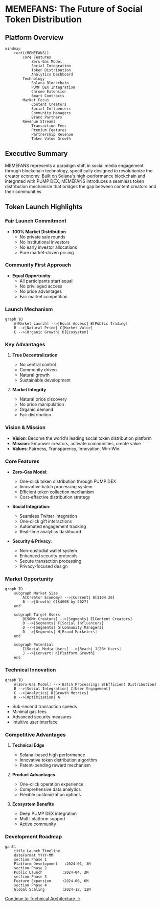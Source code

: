 # MEMEFANS: The Future of Social Token Distribution

## Platform Overview

```mermaid
mindmap
    root((MEMEFANS))
        Core Features
            Zero-Gas Model
            Social Integration
            Token Distribution
            Analytics Dashboard
        Technology
            Solana Blockchain
            PUMP DEX Integration
            Chrome Extension
            Smart Contracts
        Market Focus
            Content Creators
            Social Influencers
            Community Managers
            Brand Partners
        Revenue Streams
            Transaction Fees
            Premium Features
            Partnership Revenue
            Token Value Growth
```

## Executive Summary

MEMEFANS represents a paradigm shift in social media engagement through blockchain technology, specifically designed to revolutionize the creator economy. Built on Solana's high-performance blockchain and integrated with PUMP DEX, MEMEFANS introduces a seamless token distribution mechanism that bridges the gap between content creators and their communities.

## Token Launch Highlights

### Fair Launch Commitment
- **100% Market Distribution**
  - No private sale rounds
  - No institutional investors
  - No early investor allocations
  - Pure market-driven pricing

### Community First Approach
- **Equal Opportunity**
  - All participants start equal
  - No privileged access
  - No price advantages
  - Fair market competition

### Launch Mechanism
```mermaid
graph TD
    A[Market Launch] -->|Equal Access| B[Public Trading]
    B -->|Natural Price| C[Market Value]
    C -->|Organic Growth| D[Ecosystem]
```

### Key Advantages
1. **True Decentralization**
   - No central control
   - Community driven
   - Natural growth
   - Sustainable development

2. **Market Integrity**
   - Natural price discovery
   - No price manipulation
   - Organic demand
   - Fair distribution

### Vision & Mission
- **Vision**: Become the world's leading social token distribution platform
- **Mission**: Empower creators, activate communities, create value
- **Values**: Fairness, Transparency, Innovation, Win-Win

### Core Features
- **Zero-Gas Model**:
  - One-click token distribution through PUMP DEX
  - Innovative batch processing system
  - Efficient token collection mechanism
  - Cost-effective distribution strategy

- **Social Integration**:
  - Seamless Twitter integration
  - One-click gift interactions
  - Automated engagement tracking
  - Real-time analytics dashboard

- **Security & Privacy**:
  - Non-custodial wallet system
  - Enhanced security protocols
  - Secure transaction processing
  - Privacy-focused design

### Market Opportunity
```mermaid
graph TD
    subgraph Market Size
        A[Creator Economy] -->|Current| B[$104.2B]
        B -->|Growth| C[$400B by 2027]
    end
    
    subgraph Target Users
        D[50M+ Creators] -->|Segments| E[Content Creators]
        D -->|Segments| F[Social Influencers]
        D -->|Segments| G[Community Managers]
        D -->|Segments| H[Brand Marketers]
    end
    
    subgraph Potential
        I[Social Media Users] -->|Reach| J[2B+ Users]
        J -->|Convert| K[Platform Growth]
    end
```

### Technical Innovation
```mermaid
graph TD
    A[Zero-Gas Model] -->|Batch Processing| B[Efficient Distribution]
    B -->|Social Integration| C[User Engagement]
    C -->|Analytics| D[Growth Metrics]
    D -->|Optimization| A
```

- Sub-second transaction speeds
- Minimal gas fees
- Advanced security measures
- Intuitive user interface

### Competitive Advantages
1. **Technical Edge**
   - Solana-based high performance
   - Innovative token distribution algorithm
   - Patent-pending reward mechanism

2. **Product Advantages**
   - One-click operation experience
   - Comprehensive data analytics
   - Flexible customization options

3. **Ecosystem Benefits**
   - Deep PUMP DEX integration
   - Multi-platform support
   - Active community

### Development Roadmap
```mermaid
gantt
    title Launch Timeline
    dateFormat YYYY-MM
    section Phase 1
    Platform Development   :2024-01, 3M
    section Phase 2
    Public Launch         :2024-04, 2M
    section Phase 3
    Feature Expansion     :2024-06, 6M
    section Phase 4
    Global Scaling        :2024-12, 12M
```

[Continue to Technical Architecture →](technical-architecture.md)
